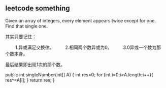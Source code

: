 ## leetcode something

Given an array of integers, every element appears twice except for one. Find that single one.


其实只要记住：

        1.异或满足交换律。
        2.相同两个数异或为0。
        3.0异或一个数为那个数本身。

最后结果即出现1次的那个数。

   public int singleNumber(int[] A) {
           int res=0;
          for (int i=0;i<A.length;i++){
              res^=A[i];
          }
          return res;
      }
